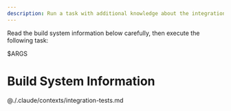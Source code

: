 ```yaml
---
description: Run a task with additional knowledge about the integration test framework
---
```


Read the build system information below carefully, then execute the following task:

$ARGS

# Build System Information

@./.claude/contexts/integration-tests.md